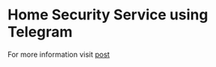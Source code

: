 Home Security Service using Telegram
====================================

For more information visit <a href="http://shazsterblog.blogspot.com/2016/03/home-security-using-raspberry-pi-web.html">post</a>
